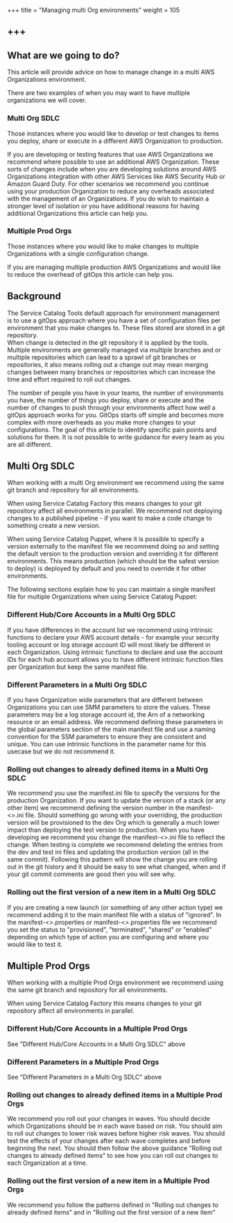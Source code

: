 +++
title = "Managing multi Org environments"
weight = 105

+++
---

## What are we going to do?

This article will provide advice on how to manage change in a multi AWS Organizations environment.  

There are two examples of when you may want to have multiple organizations we will cover.

### Multi Org SDLC 
Those instances where you would like to develop or test changes to items you deploy, share or execute in a different AWS
Organization to production.

If you are developing or testing features that use AWS Organizations we recommend where possible to use an additional
AWS Organization.  These sorts of changes include when you are developing solutions around AWS Organizations integration
with other AWS Services like AWS Security Hub or Amazon Guard Duty.  For other scenarios we recommend you continue using
your production Organization to reduce any overheads associated with the management of an Organizations.  If you do wish
to maintain a stronger level of isolation or you have additional reasons for having additional Organizations this 
article can help you.

### Multiple Prod Orgs
Those instances where you would like to make changes to multiple Organizations with a single configuration change.

If you are managing multiple production AWS Organizations and would like to reduce the overhead of gitOps this article 
can help you.


## Background

The Service Catalog Tools default approach for environment management is to use a gitOps approach where you have a set 
of configuration files per environment that you make changes to.  These files stored are stored in a git repository.  
When change is detected in the git repository it is applied by the tools.  Multiple environments are generally managed 
via multiple branches and or multiple repositories which can lead to a sprawl of git branches or repositories, it also 
means rolling out a change out may mean merging changes between many branches or repositories which can increase the 
time and effort required to roll out changes.

The number of people you have in your teams, the number of environments you have, the number of things you deploy, share
or execute and the number of changes to push through your environments affect how well a gitOps approach works for you.
GitOps starts off simple and becomes more complex with more overheads as you make more changes to your configurations.
The goal of this article to identify specific pain points and solutions for them.  It is not possible to write guidance
for every team as you are all different.

## Multi Org SDLC
When working with a multi Org environment we recommend using the same git branch and repository for all environments.

When using Service Catalog Factory this means changes to your git repository affect all environments in parallel. We 
recommend not deploying changes to a published pipeline - if you want to make a code change to something create a new
version.

When using Service Catalog Puppet, where it is possible to specify a version externally to the manifest file we 
recommend doing so and setting the default version to the production version and overriding it for different 
environments. This means production (which should be the safest version to deploy) is deployed by default and you need 
to override it for other environments.

The following sections explain how to you can maintain a single manifest file for multiple Organizations when using
Service Catalog Puppet:

### Different Hub/Core Accounts in a Multi Org SDLC
If you have differences in the account list we recommend using intrinsic functions to declare your AWS account details - 
for example your security tooling account or log storage account ID will most likely be different in each Organization.
Using intrinsic functions to declare and use the account IDs for each hub account allows you to have different intrinsic
function files per Organization but keep the same manifest file.

### Different Parameters in a Multi Org SDLC
If you have Organization wide parameters that are different between Organizations you can use SMM parameters to store 
the values.  These parameters may be a log storage account id, the Arn of a networking resource or an email address. We 
recommend defining these parameters in the global parameters section of the main manifest file and use a naming
convention for the SSM parameters to ensure they are consistent and unique.  You can use intrinsic functions in the 
parameter name for this usecase but we do not recommend it.

### Rolling out changes to already defined items in a Multi Org SDLC
We recommend you use the manifest.ini file to specify the versions for the production Organization.  If you want to 
update the version of a stack (or any other item) we recommend defining the version number in the 
manifest-<<dev-org-puppet-account-id>>.ini file.  Should something go wrong with your overriding, the production 
version will be provisioned to the dev Org which is generally a much lower impact than deploying the test version to 
production.  When you have developing we recommend you change the manifest-<<test-org-puppet-account-id>>.ini file to 
reflect the change.  When testing is complete we recommend deleting the entries from the dev and test ini files and 
updating the production version (all in the same commit).  Following this pattern will show the change you are rolling 
out in the git history and it should be easy to see what changed, when and if your git commit comments are good then you
will see why.

### Rolling out the first version of a new item in a Multi Org SDLC
If you are creating a new launch (or something of any other action type) we recommend adding it to the main manifest 
file with a status of "ignored".  In the manifest-<<dev-org-puppet-account-id>>.properties or 
manifest-<<test-org-puppet-account-id>>.properties file we recommend you set the status to "provisioned", "terminated", 
"shared" or "enabled" depending on which type of action you are configuring and where you would like to test it.


## Multiple Prod Orgs
When working with a multiple Prod Orgs environment we recommend using the same git branch and repository for all 
environments.

When using Service Catalog Factory this means changes to your git repository affect all environments in parallel.

### Different Hub/Core Accounts in a Multiple Prod Orgs
See "Different Hub/Core Accounts in a Multi Org SDLC" above

### Different Parameters in a Multiple Prod Orgs
See "Different Parameters in a Multi Org SDLC" above

### Rolling out changes to already defined items in a Multiple Prod Orgs
We recommend you roll out your changes in waves.  You should decide which Organizations should be in each wave based on 
risk.  You should aim to roll out changes to lower risk waves before higher risk waves.  You should test the effects of 
your changes after each wave completes and before beginning the next.  You should then follow the above guidance 
"Rolling out changes to already defined items" to see how you can roll out changes to each Organization at a time.

### Rolling out the first version of a new item in a Multiple Prod Orgs
We recommend you follow the patterns defined in "Rolling out changes to already defined items" and in 
"Rolling out the first version of a new item"